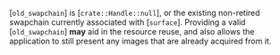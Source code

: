 [`old_swapchain`] is [`crate::Handle::null`], or the existing non-retired
swapchain currently associated with [`surface`].
Providing a valid [`old_swapchain`] **may**  aid in the resource reuse, and
also allows the application to still present any images that are already
acquired from it.